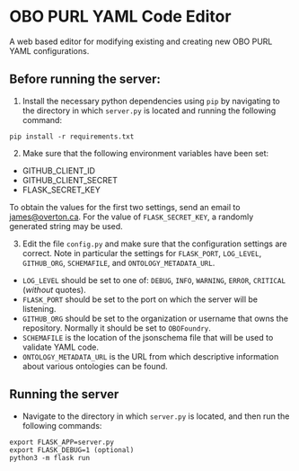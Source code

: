 # OBO PURL YAML Code Editor

A web based editor for modifying existing and creating new OBO PURL YAML configurations.

## Before running the server:

1. Install the necessary python dependencies using `pip` by navigating to the directory in which `server.py` is located and running the following command:
```
pip install -r requirements.txt
```

2. Make sure that the following environment variables have been set:

- GITHUB_CLIENT_ID
- GITHUB_CLIENT_SECRET
- FLASK_SECRET_KEY

To obtain the values for the first two settings, send an email to james@overton.ca. For the value of `FLASK_SECRET_KEY`, a randomly generated string may be used.

3. Edit the file `config.py` and make sure that the configuration settings are correct. Note in particular the settings for `FLASK_PORT`, `LOG_LEVEL`, `GITHUB_ORG`, `SCHEMAFILE`, and `ONTOLOGY_METADATA_URL`.
- `LOG_LEVEL` should be set to one of: `DEBUG`, `INFO`, `WARNING`, `ERROR`, `CRITICAL` (_without_ quotes).
- `FLASK_PORT` should be set to the port on which the server will be listening.
- `GITHUB_ORG` should be set to the organization or username that owns the repository. Normally it should be set to `OBOFoundry`.
- `SCHEMAFILE` is the location of the jsonschema file that will be used to validate YAML code.
- `ONTOLOGY_METADATA_URL` is the URL from which descriptive information about various ontologies can be found.

## Running the server

- Navigate to the directory in which `server.py` is located, and then run the following commands:
```
export FLASK_APP=server.py
export FLASK_DEBUG=1 (optional)
python3 -m flask run
```
